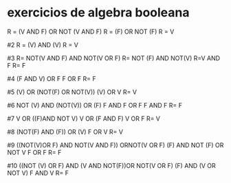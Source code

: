 # exercicios de algebra booleana

R = (V AND F) OR NOT (V AND F)
R = (F) OR NOT (F)
R = V

#2 
R = (V) AND (V)
R = V

#3
R= NOT(V AND F) AND NOT(V OR F)
R= NOT (F) AND NOT(V)
R=V AND F
R= F

#4
(F AND V) OR F
F OR F
R= F


#5
(V) OR (NOT(F) OR NOT(V))
(V) OR V
R= V

#6
NOT (V) AND (NOT(V)) OR (F)
F AND F OR F
F AND F
R= F

#7
V OR ((F)AND NOT V)
V OR (F AND F)
V OR F
R= V

#8
(NOT(F) AND (F)) OR (V)
F OR V
R= V


#9
((NOT(V)OR F) AND NOT(V AND F)) ORNOT(V OR F)
(F) AND NOT (F) OR NOT V
F OR F
R= F


#10
((NOT (V) OR F) AND (V AND NOT(F))OR NOT(V OR F)
(F) AND (V OR NOT V)
F AND V
R= F

